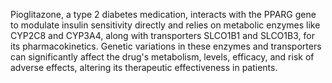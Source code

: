 Pioglitazone, a type 2 diabetes medication, interacts with the PPARG gene to modulate insulin sensitivity directly and relies on metabolic enzymes like CYP2C8 and CYP3A4, along with transporters SLCO1B1 and SLCO1B3, for its pharmacokinetics. Genetic variations in these enzymes and transporters can significantly affect the drug's metabolism, levels, efficacy, and risk of adverse effects, altering its therapeutic effectiveness in patients.
